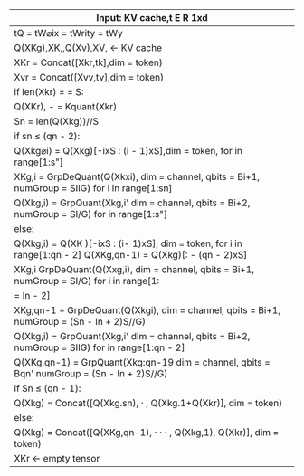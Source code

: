 | Input: KV cache,t E R 1xd |
| --- |
| tQ = tW⌀ix = tWrity = tWy |
| Q(XKg),XK,,Q(Xv),XV, ← KV cache |
| XKr = Concat([Xkr,tk],dim = token) |
| Xvr = Concat([Xvv,tv],dim = token) |
| if len(Xkr) = = S: |
| Q(XKr), - = Kquant(Xkr) |
| Sn = len(Q(Xkg))//S |
| if sn ≤ (qn - 2): |
| Q(Xkg⌀i) = Q(Xkg)[-ixS : (i - 1)xS],dim = token, for in range[1:s"] |
| XKg,i = GrpDeQuant(Q(Xkxi), dim = channel, qbits = Bi+1, numGroup = SIIG) for i in range[1:sn] |
| Q(Xkg,i) = GrpQuant(Xkg,i' dim = channel, qbits = Bi+2, numGroup = SI/G) for in range[1:s"] |
| else: |
| Q(Xkg,i) = Q(XK )[-ixS : (i- 1)xS], dim = token, for i in range[1:qn - 2] Q(XKg,qn-1) = Q(Xkg)[: - (qn - 2)xS] |
| XKg,i GrpDeQuant(Q(Xxg,i), dim = channel, qbits = Bi+1, numGroup = SI/G) for i in range[1: |
| = In - 2] |
| XKg,qn-1 = GrpDeQuant(Q(Xkgi), dim = channel, qbits = Bi+1, numGroup = (Sn - In + 2)S//G) |
| Q(Xkg,i) = GrpQuant(Xkg,i' dim = channel, qbits = Bi+2, numGroup = SIIG) for in range[1:qn - 2] |
| Q(XKg,qn-1) = GrpQuant(Xkg:qn-19 dim = channel, qbits = Bqn' numGroup = (Sn - In + 2)S//G) |
| if Sn ≤ (qn - 1): |
| Q(Xkg) = Concat([Q(Xkg.sn), · , Q(Xkg.1+Q(Xkr)], dim = token) |
| else: |
| Q(Xkg) = Concat([Q(XKg,qn-1), · · · , Q(Xkg,1), Q(Xkr)], dim = token) |
| XKr ← empty tensor |
